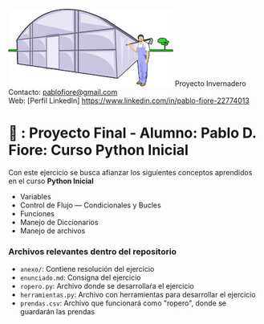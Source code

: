 ![Img Invernadero](img/inverna.png)
Proyecto Invernadero\
Contacto: pablofiore@gmail.com\
Web: [Perfil LinkedIn] https://www.linkedin.com/in/pablo-fiore-22774013

# 🍅 : Proyecto Final - Alumno: Pablo D. Fiore: Curso Python Inicial

Con este ejercicio se busca afianzar los siguientes conceptos aprendidos en el curso **Python Inicial**
- Variables
- Control de Flujo — Condicionales y Bucles
- Funciones
- Manejo de Diccionarios
- Manejo de archivos

### Archivos relevantes dentro del repositorio

- `anexo/`: Contiene resolución del ejercicio
- `enunciado.md`: Consigna del ejercicio
- `ropero.py`: Archivo donde se desarrollaŕa el ejercicio
- `herramientas.py`: Archivo con herramientas para desarrollar el ejercicio
- `prendas.csv`: Archivo que funcionará como "ropero", donde se guardarán las prendas  
